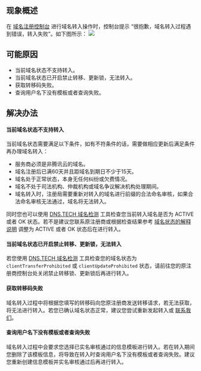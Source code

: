 ## 现象概述
在 [域名注册控制台](https://console.cloud.tencent.com/domain/mydomain) 进行域名转入操作时，控制台提示 “很抱歉，域名转入过程遇到错误，转入失败”。如下图所示：
![](https://qcloudimg.tencent-cloud.cn/raw/6571541fb02f99fbb5665b8fa097583d.png)

## 可能原因
- 当前域名状态不支持转入。
- 当前域名状态已开启禁止转移、更新锁，无法转入。
- 获取转移码失败。
- 查询用户名下没有模板或者查询失败。

## 解决办法

#### 当前域名状态不支持转入
当前域名状态需要满足以下条件，如有不符条件的话，需要做相应更新后满足条件再办理域名转入：
- 服务商必须是非腾讯云的域名。
- 域名注册后已满60天并且距域名到期日不少于15天。
- 域名处于正常状态，本身无任何纠纷或欠费情况。
- 域名不处于司法机构、仲裁机构或域名争议解决机构处理期间。
- 域名转入时，注册局需要重新对转入的域名进行前缀的合法命名审核，如果合法命名审核无法通过，域名将无法转入。

同时您也可以使用 [DNS.TECH 域名检测](https://dns.tech/) 工具检查您当前转入域名是否为 ACTIVE 或者 OK 状态。若不是建议您联系原注册商或根据检查结果参考 [域名状态的解释说明](https://cloud.tencent.com/document/product/242/7924) 调整为 ACTIVE 或者 OK 状态后在进行转入。

#### 当前域名状态已开启禁止转移、更新锁，无法转入
若您使用 [DNS.TECH 域名检测](https://dns.tech/) 工具检查您的域名状态为  `clientTransferProhibited` 或 `clientUpdateProhibited` 状态，请前往您的原注册商控制台处关闭禁止转移锁、更新锁后再进行转入。

#### 获取转移码失败
域名转入过程中将根据您填写的转移码向您原注册商发送转移请求，若无法获取，将无法进行转入。若您已确认域名状态正常，建议您尝试重新发起转入或 [联系我们](https://cloud.tencent.com/act/event/Online_service?from=doc_242)。

#### 查询用户名下没有模板或者查询失败
域名转入过程中会要求您选择已实名审核通过的信息模板进行转入。若在转入期间您删除了该模板信息，将导致在转入时查询用户名下没有模板或者查询失败。建议您重新创建信息模板并实名审核通过后再进行转入。






